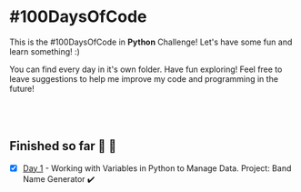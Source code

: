 # #100DaysOfCode

This is the #100DaysOfCode in **Python** Challenge! Let's have some fun and learn something! :)

You can find every day in it's own folder. Have fun exploring! Feel free to leave suggestions to help me improve my code and programming in the future!
<br/>
<br/>
<br/>
<br/>
## Finished so far 🥳 🎊
- [x] [Day 1](https://github.com/Ma-Ko-dev/100DaysOfCode/tree/main/Day1) - Working with Variables in Python to Manage Data. Project: Band Name Generator ✔️
